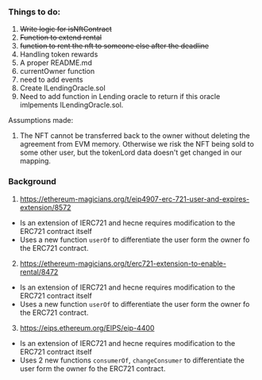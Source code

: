 ### Things to do: 
1. ~~Write logic for isNftContract~~
2. ~~Function to extend rental~~
3. ~~function to rent the nft to someone else after the deadline~~
4. Handling token rewards
5. A proper README.md
6. currentOwner function
7. need to add events
8. Create ILendingOracle.sol
9. Need to add function in Lending oracle to return if this oracle imlpements ILendingOracle.sol. 

Assumptions made: 
1. The NFT cannot be transferred back to the owner without deleting the agreement from EVM memory. Otherwise we risk the NFT being sold to some other user, but the tokenLord data doesn't get changed in our mapping.




### Background 
1. https://ethereum-magicians.org/t/eip4907-erc-721-user-and-expires-extension/8572
- Is an extension of IERC721 and hecne requires modification to the ERC721 contract itself
- Uses a new function `userOf` to differentiate the user form the owner fo the ERC721 contract.

2. https://ethereum-magicians.org/t/erc721-extension-to-enable-rental/8472
- Is an extension of IERC721 and hecne requires modification to the ERC721 contract itself
- Uses a new function `userOf` to differentiate the user form the owner fo the ERC721 contract.

3. https://eips.ethereum.org/EIPS/eip-4400
- Is an extension of IERC721 and hecne requires modification to the ERC721 contract itself
- Uses 2 new functions `consumerOf`, `changeConsumer` to differentiate the user form the owner fo the ERC721 contract.